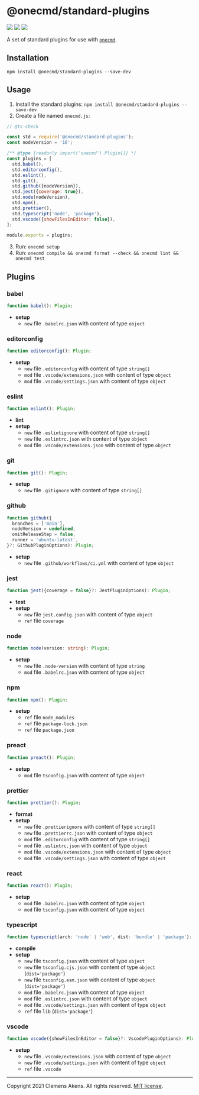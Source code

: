 # @onecmd/standard-plugins

[![][ci-badge]][ci-link] [![][version-badge]][version-link]
[![][license-badge]][license-link]

[ci-badge]:
  https://github.com/clebert/onecmd-standard-plugins/workflows/CI/badge.svg
[ci-link]: https://github.com/clebert/onecmd-standard-plugins
[version-badge]: https://badgen.net/npm/v/@onecmd/standard-plugins
[version-link]: https://www.npmjs.com/package/@onecmd/standard-plugins
[license-badge]: https://badgen.net/npm/license/@onecmd/standard-plugins
[license-link]:
  https://github.com/clebert/onecmd-standard-plugins/blob/master/LICENSE.md

A set of standard plugins for use with
[`onecmd`](https://github.com/clebert/onecmd).

## Installation

```
npm install @onecmd/standard-plugins --save-dev
```

## Usage

1. Install the standard plugins:
   `npm install @onecmd/standard-plugins --save-dev`
2. Create a file named `onecmd.js`:

```js
// @ts-check

const std = require('@onecmd/standard-plugins');
const nodeVersion = '16';

/** @type {readonly import('onecmd').Plugin[]} */
const plugins = [
  std.babel(),
  std.editorconfig(),
  std.eslint(),
  std.git(),
  std.github({nodeVersion}),
  std.jest({coverage: true}),
  std.node(nodeVersion),
  std.npm(),
  std.prettier(),
  std.typescript('node', 'package'),
  std.vscode({showFilesInEditor: false}),
];

module.exports = plugins;
```

3. Run: `onecmd setup`
4. Run: `onecmd compile && onecmd format --check && onecmd lint && onecmd test`

## Plugins

### babel

```ts
function babel(): Plugin;
```

- **setup**
  - `new` file `.babelrc.json` with content of type `object`

### editorconfig

```ts
function editorconfig(): Plugin;
```

- **setup**
  - `new` file `.editorconfig` with content of type `string[]`
  - `mod` file `.vscode/extensions.json` with content of type `object`
  - `mod` file `.vscode/settings.json` with content of type `object`

### eslint

```ts
function eslint(): Plugin;
```

- **lint**
- **setup**
  - `new` file `.eslintignore` with content of type `string[]`
  - `new` file `.eslintrc.json` with content of type `object`
  - `mod` file `.vscode/extensions.json` with content of type `object`

### git

```ts
function git(): Plugin;
```

- **setup**
  - `new` file `.gitignore` with content of type `string[]`

### github

```ts
function github({
  branches = ['main'],
  nodeVersion = undefined,
  omitReleaseStep = false,
  runner = 'ubuntu-latest',
}?: GithubPluginOptions): Plugin;
```

- **setup**
  - `new` file `.github/workflows/ci.yml` with content of type `object`

### jest

```ts
function jest({coverage = false}?: JestPluginOptions): Plugin;
```

- **test**
- **setup**
  - `new` file `jest.config.json` with content of type `object`
  - `ref` file `coverage`

### node

```ts
function node(version: string): Plugin;
```

- **setup**
  - `new` file `.node-version` with content of type `string`
  - `mod` file `.babelrc.json` with content of type `object`

### npm

```ts
function npm(): Plugin;
```

- **setup**
  - `ref` file `node_modules`
  - `ref` file `package-lock.json`
  - `ref` file `package.json`

### preact

```ts
function preact(): Plugin;
```

- **setup**
  - `mod` file `tsconfig.json` with content of type `object`

### prettier

```ts
function prettier(): Plugin;
```

- **format**
- **setup**
  - `new` file `.prettierignore` with content of type `string[]`
  - `new` file `.prettierrc.json` with content of type `object`
  - `mod` file `.editorconfig` with content of type `string[]`
  - `mod` file `.eslintrc.json` with content of type `object`
  - `mod` file `.vscode/extensions.json` with content of type `object`
  - `mod` file `.vscode/settings.json` with content of type `object`

### react

```ts
function react(): Plugin;
```

- **setup**
  - `mod` file `.babelrc.json` with content of type `object`
  - `mod` file `tsconfig.json` with content of type `object`

### typescript

```ts
function typescript(arch: 'node' | 'web', dist: 'bundle' | 'package'): Plugin;
```

- **compile**
- **setup**
  - `new` file `tsconfig.json` with content of type `object`
  - `new` file `tsconfig.cjs.json` with content of type `object`
    (`dist='package'`)
  - `new` file `tsconfig.esm.json` with content of type `object`
    (`dist='package'`)
  - `mod` file `.babelrc.json` with content of type `object`
  - `mod` file `.eslintrc.json` with content of type `object`
  - `mod` file `.vscode/settings.json` with content of type `object`
  - `ref` file `lib` (`dist='package'`)

### vscode

```ts
function vscode({showFilesInEditor = false}?: VscodePluginOptions): Plugin;
```

- **setup**
  - `new` file `.vscode/extensions.json` with content of type `object`
  - `new` file `.vscode/settings.json` with content of type `object`
  - `ref` file `.vscode`

---

Copyright 2021 Clemens Akens. All rights reserved.
[MIT license](https://github.com/clebert/onecmd-standard-plugins/blob/master/LICENSE.md).

